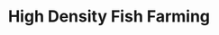 ---
templateKey: index-page
title: High Density Fish Farming
image: /img/farm_main.jpg
heading: High Density Fish Farming
subheading: Support sustainable fish farming with cutting edge technology
mainpitch:
  title: RKS BioFloc
  description: >
    RKS Biofloc is a firm established to improve the environmental control
    over the aquatic animal production. Biofloc culture is an innovative and
    cost-effective technology in which toxic materials to the fish and shellfish
    such as Nitrate, Nitrite, Ammonia can be converted to useful product like proteinaceous feed.
description: >-
  Biofloc is the technology used in aquaculture system with limited or zero water
  exchange under high stocking density, strong aeration and biota formed by biofloc.
intro:
  blurbs:
    - image: /img/bio_cycle.png
      text: >
        Schematic representation of how bioflocs can be implemented in aquaculture
		systems. (A) Integration of bioflocs within the culture unit by using feed
		with a relatively low N content and/or the addition of a carbon source.
		The bioflocs consume inorganic N waste together with the carbon source,
		thereby producing microbial biomass that can be used as a feed by the animals.
		(B) Use of a separate bioflocs reactor. The waste water from the culture tank
		is brought into the biofloc reactor, where a carbon source is added in order
		to stimulate biofloc growth. The water of the biofloc reactor can be 
		recirculated into the culture tank and/or bioflocs can be harvested and 
		used as a supplementary feed.
    - image: /img/coffee-gear.png
      text: >
        We offer a small, but carefully curated selection of brewing gear and
        tools for every taste and experience level. No matter if you roast your
        own beans or just bought your first french press, you’ll find a gadget
        to fall in love with in our shop.
    - image: /img/tutorials.png
      text: >
        Love a great cup of coffee, but never knew how to make one? Bought a
        fancy new Chemex but have no clue how to use it? Don't worry, we’re here
        to help. You can schedule a custom 1-on-1 consultation with our baristas
        to learn anything you want to know about coffee roasting and brewing.
        Email us or call the store for details.
    - image: /img/meeting-space.png
      text: >
        We believe that good coffee has the power to bring people together.
        That’s why we decided to turn a corner of our shop into a cozy meeting
        space where you can hang out with fellow coffee lovers and learn about
        coffee making techniques. All of the artwork on display there is for
        sale. The full price you pay goes to the artist.
  heading: What we offer
  description: >
    Kaldi is the ultimate spot for coffee lovers who want to learn about their
    java’s origin and support the farmers that grew it. We take coffee
    production, roasting and brewing seriously and we’re glad to pass that
    knowledge to anyone. This is an edit via identity...
main:
  heading: Great coffee with no compromises
  description: >
    We hold our coffee to the highest standards from the shrub to the cup.
    That’s why we’re meticulous and transparent about each step of the coffee’s
    journey. We personally visit each farm to make sure the conditions are
    optimal for the plants, farmers and the local environment.
  image1:
    alt: A close-up of a paper filter filled with ground coffee
    image: /img/products-grid3.jpg
  image2:
    alt: A green cup of a coffee on a wooden table
    image: /img/products-grid2.jpg
  image3:
    alt: Coffee beans
    image: /img/products-grid1.jpg
---